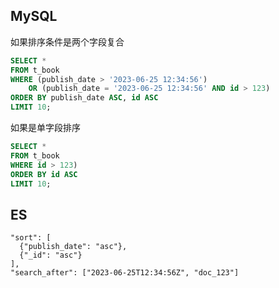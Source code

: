 ## MySQL

如果排序条件是两个字段复合

```sql
SELECT *
FROM t_book
WHERE (publish_date > '2023-06-25 12:34:56')
    OR (publish_date = '2023-06-25 12:34:56' AND id > 123)
ORDER BY publish_date ASC, id ASC
LIMIT 10;
```

如果是单字段排序

```sql
SELECT *
FROM t_book
WHERE id > 123)
ORDER BY id ASC
LIMIT 10;
```

## ES

```
"sort": [
  {"publish_date": "asc"},
  {"_id": "asc"}
],
"search_after": ["2023-06-25T12:34:56Z", "doc_123"]
```


